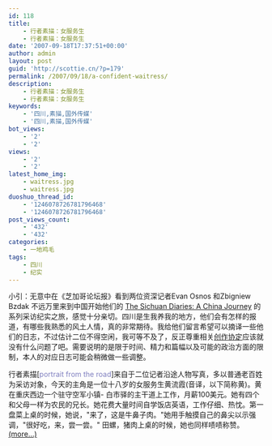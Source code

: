 ```yaml
---
id: 118
title:
    - 行者素描：女服务生
    - 行者素描：女服务生
date: '2007-09-18T17:37:51+00:00'
author: admin
layout: post
guid: 'http://scottie.cn/?p=179'
permalink: /2007/09/18/a-confident-waitress/
description:
    - 行者素描：女服务生
    - 行者素描：女服务生
keywords:
    - '四川,素描,国外传媒'
    - '四川,素描,国外传媒'
bot_views:
    - '2'
    - '2'
views:
    - '2'
    - '2'
latest_home_img:
    - waitress.jpg
    - waitress.jpg
duoshuo_thread_id:
    - '1246078726781796468'
    - '1246078726781796468'
post_views_count:
    - '432'
    - '432'
categories:
    - 一地鸡毛
tags:
    - 四川
    - 纪实
---
```


小引：无意中在《芝加哥论坛报》看到两位资深记者Evan Osnos 和Zbigniew Bzdak 不远万里来到中国开始他们的 [The Sichuan Diaries: A China Journey](http://newsblogs.chicagotribune.com/china/) 的系列采访纪实之旅，感觉十分亲切。四川是生我养我的地方，他们会有怎样的报道，有哪些我熟悉的风土人情，真的非常期待。我给他们留言希望可以摘译一些他们的日志，不过估计二位不得空闲，我可等不及了，反正尊重相关[创作协定](http://creativecommons.org/licenses/by-nc-nd/2.5/cn/)应该就没有什么问题了吧。需要说明的是限于时间、精力和篇幅以及可能的政治方面的限制，本人的对应日志可能会稍微做一些调整。

行者素描\[<span style="color: #8080c0;">portrait from the road</span>\]来自于二位记者沿途人物写真，多以普通老百姓为采访对象，今天的主角是一位十八岁的女服务生黄流霞(音译，以下简称黄)。黄在重庆西边一个驻守空军小镇- 白市驿的主干道上工作，月薪100美元。她有四个和父母一样为农民的兄长。她花费大量时间自学饭店英语，工作仔细、热忱。第一盘菜上桌的时候，她说，"来了，这是牛鼻子肉。"她用手触摸自己的鼻尖以示强调，"很好吃，来，尝一尝。" 田螺，猪肉上桌的时候，她也同样啧啧称赞。  [<span aria-label="Continue reading 行者素描：女服务生">(more…)</span>](http://farbank.net/2007/09/18/a-confident-waitress/#more-118)